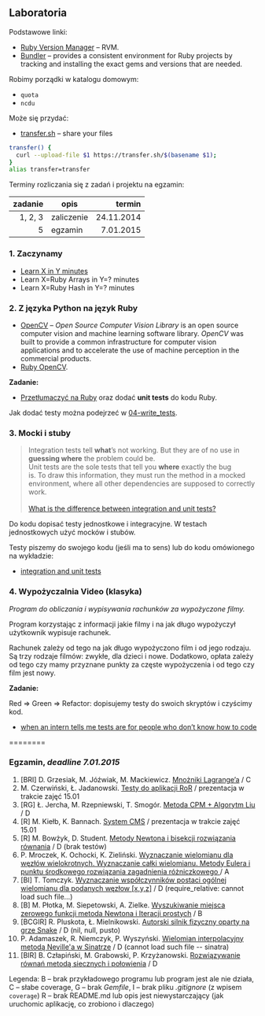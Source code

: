 ## Laboratoria

Podstawowe linki:

* [Ruby Version Manager](http://rvm.io/) – RVM.
* [Bundler](http://bundler.io/) – provides a consistent environment
  for Ruby projects by tracking and installing the exact gems and
  versions that are needed.

Robimy porządki w katalogu domowym:

* `quota`
* `ncdu`

Może się przydać:

* [transfer.sh](https://transfer.sh/) –
  share your files

```sh
transfer() {
  curl --upload-file $1 https://transfer.sh/$(basename $1);
}
alias transfer=transfer
```

Terminy rozliczania się z zadań i projektu na egzamin:

| zadanie | opis       | termin     |
|--------:|----------- |-----------:|
| 1, 2, 3 | zaliczenie | 24.11.2014 |
| 5       | egzamin    |  7.01.2015 |

### 1. Zaczynamy

* [Learn X in Y minutes](http://learnxinyminutes.com/docs/ruby/)
* Learn X=Ruby Arrays in Y=? minutes
* Learn X=Ruby Hash in Y=? minutes


### 2. Z języka Python na język Ruby

* [OpenCV](http://opencv.org/) – *Open Source Computer Vision Library*
  is an open source computer vision and machine learning software
  library. *OpenCV* was built to provide a common infrastructure for
  computer vision applications and to accelerate the use of machine
  perception in the commercial products.
* [Ruby OpenCV](https://github.com/ruby-opencv/ruby-opencv).

**Zadanie:**

* [Przetłumaczyć na Ruby](labs/01-opencv) oraz dodać **unit tests**
  do kodu Ruby.

Jak dodać testy można podejrzeć
w [04-write_tests](https://github.com/egzamin/tar/tree/master/labs/04-write_tests).


### 3. Mocki i stuby

> Integration tests tell **what**’s not working. But they are of no use in<br>
> **guessing where** the problem could be.<br>
> Unit tests are the sole tests that tell you **where** exactly the bug<br>
> is. To draw this information, they must run the method in a mocked<br>
> environment, where all other dependencies are supposed to correctly work.<br>
> <br>
> [What is the difference between integration and unit tests?](http://stackoverflow.com/questions/10752/what-is-the-difference-between-integration-and-unit-tests)

Do kodu dopisać testy jednostkowe i integracyjne.
W testach jednostkowych użyć mocków i stubów.

Testy piszemy do swojego kodu (jeśli ma to sens)
lub do kodu omówionego na wykładzie:

* [integration and unit tests](https://github.com/egzamin/tar/tree/master/labs/05-integration_tests)


### 4. Wypożyczalnia Video (klasyka)

*Program do obliczania i wypisywania rachunków za wypożyczone filmy.*

Program korzystając z informacji jakie filmy i na jak długo
wypożyczył użytkownik wypisuje rachunek.

Rachunek zależy od tego na jak długo wypożyczono film
i od jego rodzaju. Są trzy rodzaje filmów: zwykłe, dla dzieci
i nowe. Dodatkowo, opłata zależy od tego czy mamy przyznane
punkty za częste wypożyczenia i od tego czy film jest nowy.

**Zadanie:**

Red ⇒ Green ⇒ Refactor: dopisujemy testy do swoich skryptów i czyścimy kod.

* [when an intern tells me tests are for people who don’t know how to code](http://thecodinglove.com/post/43737038742/when-an-intern-tells-me-tests-are-for-people-who-dont)

========

### Egzamin, *deadline 7.01.2015*

1. [BRI] D. Grzesiak, M. Jóźwiak, M. Mackiewicz. [Mnożniki Lagrange’a](https://bitbucket.org/mjozwia/interpolation/src) / C
2. M. Czerwiński, Ł. Jadanowski. [Testy do aplikacji RoR](https://github.com/mtczerwinski/railsilla) / prezentacja w trakcie zajęć 15.01
3. [RG] Ł. Jercha, M. Rzepniewski, T. Smogór. [Metoda CPM + Algorytm Liu](https://github.com/ljercha/metodaCPM) / D
4. [R] M. Kiełb, K. Bannach. [System CMS](https://bitbucket.org/mkielb/ucms) / prezentacja w trakcie zajęć 15.01
5. [R] M. Bowżyk, D. Student. [Metody Newtona i bisekcji rozwiązania równania](https://bitbucket.org/PotworZlyBardzo/ruby/src/master/egzamin/) / D (brak testów)
6. P. Mroczek, K. Ochocki, K. Zieliński. [Wyznaczanie wielomianu dla węzłów wielokrotnych. Wyznaczanie całki wielomianu. Metody Eulera i punktu środkowego rozwiązania zagadnienia różniczkowego ](https://github.com/pmroczek/RubyTesting) / A
7. [BI] T. Tomczyk. [Wyznaczanie współczynników postaci ogólnej wielomianu dla podanych węzłow [x,y,z]](https://github.com/tomaszte/tar-egzamin) / D (require_relative: cannot load such file…)
8. [B] M. Płotka, M. Siepetowski, A. Zielke. [Wyszukiwanie miejsca zerowego funkcji metoda Newtona i Iteracji prostych](https://bitbucket.org/psz017/rubyproject) / B
9. [BCGIR] R. Pluskota, Ł. Mielnikowski. [Autorski silnik fizyczny oparty na grze Snake](https://github.com/Whetold/RubyEgzamin) / D (nil, null, pusto)
10. P. Adamaszek, R. Niemczyk, P. Wyszyński. [Wielomian interpolacyjny metodą Neville'a w Sinatrze](https://github.com/pwyszynski/neville-coeffs) / D
 (cannot load such file -- sinatra)
11. [BIR] B. Człapiński, M. Grabowski, P. Krzyżanowski. [Rozwiązywanie równań metodą siecznych i połowienia](https://bitbucket.org/Grabarzstg/ruby/src/) / D


Legenda: B – brak przykładowego programu lub program jest ale nie działa,
  C – słabe coverage,
  G – brak *Gemfile*,
  I – brak pliku *.gitignore* (z wpisem `coverage`)
  R – brak README.md lub opis jest niewystarczający (jak uruchomic aplikację, co zrobiono i dlaczego)
